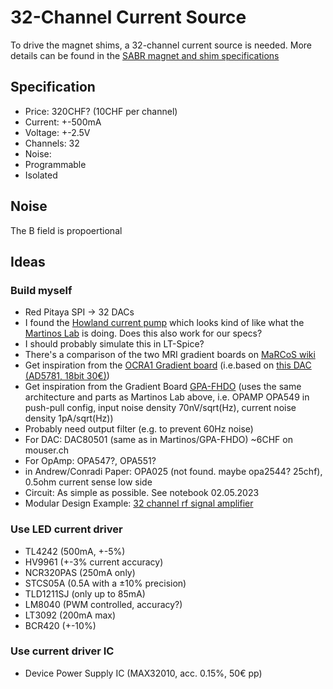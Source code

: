 # 32-Channel Current Source

To drive the magnet shims, a 32-channel current source is needed. More details can be found in the [SABR magnet and shim specifications](../SABR_Permanent_Magnet_and_Shim/General%20specifications%20of%20the%20NuevoMR%20shim%20driver%20current%20source.docx)

## Specification
- Price: 320CHF? (10CHF per channel)
- Current: +-500mA
- Voltage: +-2.5V
- Channels: 32
- Noise:
- Programmable
- Isolated

## Noise
The B field is propoertional 

## Ideas
### Build myself
- Red Pitaya SPI -> 32 DACs
- I found the [Howland current pump](https://www.ti.com/lit/an/snoa474a/snoa474a.pdf) which looks kind of like what the [Martinos Lab](https://rflab.martinos.org/index.php?title=Current_driver:Current_driver) is doing. Does this also work for our specs?
- I should probably simulate this in LT-Spice?
- There's a comparison of the two MRI gradient boards on [MaRCoS wiki](https://github.com/vnegnev/marcos_extras/wiki/dacs)
- Get inspiration from the [OCRA1 Gradient board](https://zeugmatographix.org/ocra/2020/11/27/ocra1-spi-controlled-4-channel-18bit-dac-and-rf-attenutator/) (i.e.based on [this DAC (AD5781, 18bit 30€)](https://www.analog.com/media/en/technical-documentation/data-sheets/AD5781.pdf))
- Get inspiration from the Gradient Board [GPA-FHDO](https://github.com/menkueclab/GPA-FHDO) (uses the same architecture and parts as Martinos Lab above, i.e. OPAMP OPA549 in push-pull config, input noise density 70nV/sqrt(Hz), current noise density 1pA/sqrt(Hz))
- Probably need output filter (e.g. to prevent 60Hz noise)
- For DAC: DAC80501 (same as in Martinos/GPA-FHDO) ~6CHF on mouser.ch
- For OpAmp: OPA547?, OPA551?
- in Andrew/Conradi Paper: OPA025 (not found. maybe opa2544? 25chf), 0.5ohm current sense low side
- Circuit: As simple as possible. See notebook 02.05.2023
- Modular Design Example: [32 channel rf signal amplifier](https://www.opensourceimaging.org/project/32-channel-rf-receive-chain-amplifiers/)

### Use LED current driver
- TL4242 (500mA, +-5%)
- HV9961 (+-3% current accuracy)
- NCR320PAS (250mA only)
- STCS05A (0.5A with a ±10% precision)
- TLD1211SJ (only up to 85mA)
- LM8040 (PWM controlled, accuracy?)
- LT3092 (200mA max)
- BCR420 (+-10%)


### Use current driver IC
- Device Power Supply IC (MAX32010, acc. 0.15%, 50€ pp)